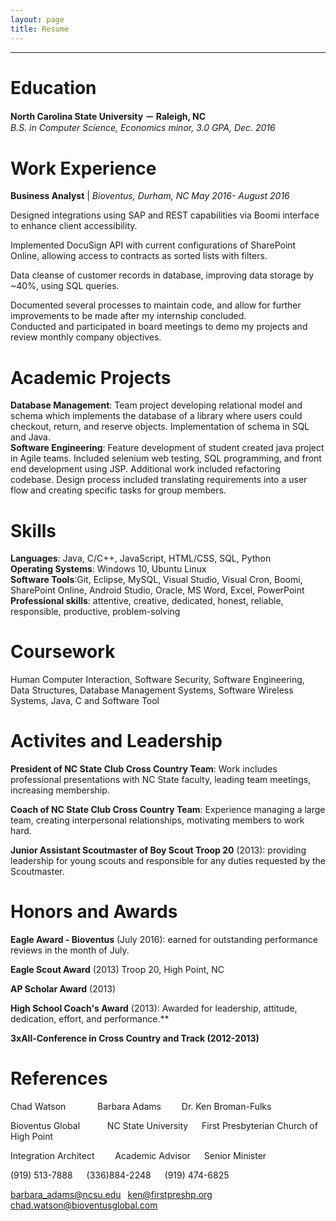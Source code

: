 ```yaml
---
layout: page
title: Resume
---
```


<hr>

# Education
**North Carolina State University － Raleigh, NC**  
*B.S. in Computer Science, Economics minor, 3.0 GPA, Dec. 2016*

# Work Experience
**Business Analyst** | *Bioventus, Durham, NC
May 2016- August 2016*


Designed integrations using SAP and REST capabilities via Boomi interface to enhance client accessibility.  

Implemented DocuSign API with current configurations of SharePoint Online, allowing access to contracts as sorted lists with filters.  

Data cleanse of customer records in database, improving data storage by ~40%, using SQL queries.  

Documented several processes to maintain code, and allow for further improvements to be made after my internship concluded.  
Conducted and participated in board meetings to demo my projects and review monthly company objectives.  

# Academic Projects
**Database Management**: Team project developing relational model and schema which implements the database of a library where users could checkout, return, and reserve objects. Implementation of schema in SQL and Java.  
**Software Engineering**: Feature development of student created java project in Agile teams. Included selenium web testing, SQL programming, and front end development using JSP. Additional work included refactoring codebase.
Design process included translating requirements into a user flow and creating specific tasks for group members.

# Skills
**Languages**: Java, C/C++, JavaScript, HTML/CSS, SQL, Python  </br>
**Operating Systems**: Windows 10, Ubuntu Linux  </br>
**Software Tools**:Git, Eclipse, MySQL, Visual Studio, Visual Cron, Boomi, SharePoint Online, Android Studio, Oracle, MS Word, Excel, PowerPoint  </br>
**Professional skills**: attentive, creative, dedicated, honest, reliable, responsible, productive, problem-solving  </br>

# Coursework
Human Computer Interaction, Software Security, Software Engineering, Data Structures, Database Management Systems, Software Wireless Systems, Java, C and Software Tool

# Activites and Leadership
**President of NC State Club Cross Country Team**: Work includes professional presentations with NC State faculty, leading team meetings, increasing membership.  

**Coach of NC State Club Cross Country Team**: Experience managing a large team, creating interpersonal relationships, motivating members to work hard.  

**Junior Assistant Scoutmaster of Boy Scout Troop 20** (2013): providing leadership for young scouts and responsible for any duties requested by the Scoutmaster.  


# Honors and Awards
**Eagle Award - Bioventus** (July 2016): earned for outstanding performance reviews in the month of July.  

**Eagle Scout Award** (2013) Troop 20, High Point, NC  

**AP Scholar Award** (2013)  

**High School Coach's Award** (2013): Awarded for leadership, attitude, dedication, effort, and performance.**  

**3xAll-Conference in Cross Country and Track (2012-2013)**  


# References
Chad Watson&ensp; &ensp; &ensp; &ensp;&ensp;  Barbara Adams&ensp; &ensp; &ensp; Dr. Ken Broman-Fulks

Bioventus Global&ensp; &ensp; &ensp; &ensp; NC State University&ensp; &ensp; First Presbyterian Church of High Point

Integration Architect&ensp; &ensp; &ensp; Academic Advisor &ensp; &ensp;Senior Minister

(919) 513-7888&ensp; &ensp; (336)884-2248&ensp; &ensp; (919) 474-6825&ensp; &ensp; &ensp; 

barbara_adams@ncsu.edu&ensp; ken@firstpreshp.org&ensp; chad.watson@bioventusglobal.com
